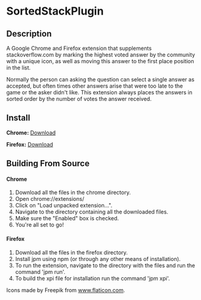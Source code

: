 # SortedStackPlugin

## Description
A Google Chrome and Firefox extension that supplements stackoverflow.com by marking the highest voted answer by the community with a unique icon, as well as moving this answer to the first place position in the list.

Normally the person can asking the question can select a single answer as accepted, but often times other answers arise that were too late to the game or the asker didn't like. This extension always places the answers in sorted order by the number of votes the answer received. 

## Install
**Chrome:** [Download](https://chrome.google.com/webstore/detail/sorted-stack/fpbbollnpcfogjaccdegemhcmpbeglkn)

**Firefox:** [Download](https://addons.mozilla.org/en-US/firefox/addon/sorted-stack/)

## Building From Source
#### Chrome 
1. Download all the files in the chrome directory. 
2. Open chrome://extensions/
3. Click on "Load unpacked extension...".
4. Navigate to the directory containing all the downloaded files.
5. Make sure the "Enabled" box is checked.
6. You're all set to go!

#### Firefox
1. Download all the files in the firefox directory.
2. Install jpm using npm (or through any other means of installation).
3. To run the extension, navigate to the directory with the files and run the command 'jpm run'.
4. To build the xpi file for installation run the command 'jpm xpi'.

Icons made by Freepik from www.flaticon.com.
